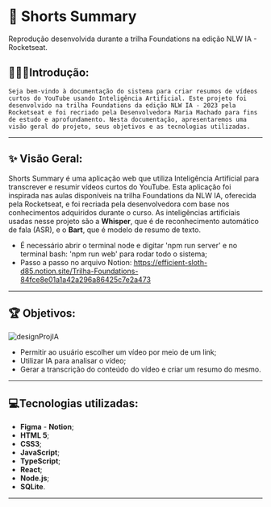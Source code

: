 # 🎥 Shorts Summary

Reprodução desenvolvida durante a trilha Foundations na edição NLW IA - Rocketseat.

## 👨🏽‍💻**Introdução:**

`Seja bem-vindo à documentação do sistema para criar resumos de vídeos curtos do YouTube usando Inteligência Artificial. Este projeto foi desenvolvido na trilha Foundations da edição NLW IA - 2023 pela Rocketseat e foi recriado pela Desenvolvedora Maria Machado para fins de estudo e aprofundamento. Nesta documentação, apresentaremos uma visão geral do projeto, seus objetivos e as tecnologias utilizadas.`

---

## ✨ Visão Geral:

Shorts Summary é uma aplicação web que utiliza Inteligência Artificial para transcrever e resumir vídeos curtos do YouTube. Esta aplicação foi inspirada nas aulas disponíveis na trilha Foundations da NLW IA, oferecida pela Rocketseat, e foi recriada pela desenvolvedora com base nos conhecimentos adquiridos durante o curso. As inteligências artificiais usadas nesse projeto são a **Whisper**, que é de reconhecimento automático de fala (ASR), e o **Bart**, que é modelo de resumo de texto.

- É necessário abrir o terminal node e digitar 'npm run server' e no terminal bash: 'npm run web' para rodar todo o sistema;
- Passo a passo no arquivo Notion: https://efficient-sloth-d85.notion.site/Trilha-Foundations-84fce8e01a1a42a296a86425c7e2a473 

---

## 🏆 Objetivos:
![designProjIA](https://github.com/MaaMachado/shortsSummary/assets/102763421/c4b19acf-b07c-4d65-93a8-3f50c8ee2be0)
- Permitir ao usuário escolher um vídeo por meio de um link;
- Utilizar IA para analisar o vídeo; 
- Gerar a transcrição do conteúdo do vídeo e criar um resumo do mesmo.

---

## 💻Tecnologias utilizadas:

- **Figma** - **Notion**;
- **HTML 5**;
- **CSS3**;
- **JavaScript**;
- **TypeScript**;
- **React**;
- **Node.js**;
- **SQLite**.

---

